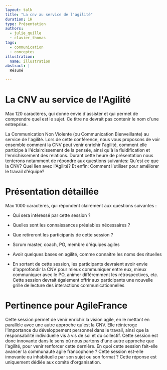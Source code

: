 ```yaml
---
layout: talk
title: "La cnv au service de l'agilité"
duration: 1H
type: Présentation
authors:
  - julie_quille
  - clavier_thomas
tags:
  - communication
  - conceptes
illustration:
  name: illustration
abstract: |
  Résumé

---
```


# La CNV au service de l'Agilité 
Max 120 caractères, qui donne envie d'assister et qui permet de comprendre quel est le sujet. Ce titre ne devrait pas contenir le nom d'une entreprise.

La Communication Non Violente (ou Communication Bienveillante) au service de l'agilité. Lors de cette conférence, nous vous proposons de voir ensemble comment la CNV peut venir enrichir l'agilité, comment elle participe à l'éclaircissement de la pensée, ainsi qu'à la fluidification et l'enrichissement des relations.
Durant cette heure de présentation nous tenterons notamment de répondre aux questions suivantes: Qu'est ce que la CNV? Quel lien avec l'Agilité? Et enfin: Comment l'utiliser pour améliorer le travail d'équipe?

# Présentation détaillée 
Max 1000 caractères, qui répondent clairement aux questions suivantes : 
* Qui sera intéressé par cette session ? 
* Quelles sont les connaissances préalables nécessaires ? 
* Que retireront les participants de cette session ? 

* Scrum master, coach, PO, membre d'équipes agiles
* Avoir quelques bases en agilité, comme connaitre les noms des rituelles
* En sortant de cette session, les participants devraient avoir envie d'approfondir la CNV pour mieux communiquer entre eux, mieux communiquer avec le PO, animer différemment les rétrospectives, etc. Cette session devrait également offrir aux participants une nouvelle grille de lecture des interactions communicationnelles

# Pertinence pour AgileFrance
Cette session permet de venir enrichir la vision agile, en le mettant en parallèle avec une autre approche qu'est la CNV. Elle réinteroge l'importance du développement personnel dans le travail, ainsi que la responsabilité individuelle vis à vis de soi et du collectif.
Cette session est donc innovante dans le sens où nous partons d'une autre approche que l'agilité, pour venir renforcer cette dernière.
En quoi cette session fait-elle avancer la communauté agile francophone ? Cette session est-elle innovante ou inhabituelle par son sujet ou son format ? Cette réponse est uniquement dédiée aux comité d'organisation.




